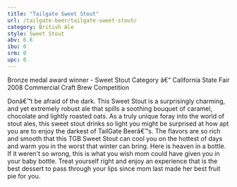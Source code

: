 ```yaml
---
title: "Tailgate Sweet Stout"
url: /tailgate-beer/tailgate-sweet-stout/
category: British Ale
style: Sweet Stout
abv: 6.6
ibu: 0
srm: 0
upc: 0
---
```

Bronze medal award winner - Sweet Stout Category â€“ California State Fair 2008 Commercial Craft Brew Competition

Donâ€™t be afraid of the dark. This Sweet Stout is a surprisingly charming, and yet extremely robust ale that spills a soothing bouquet of caramel, chocolate and lightly roasted oats.  As a truly unique foray into the world of stout ales, this sweet stout drinks so light you might be surprised at how apt you are to enjoy the darkest of TailGate Beerâ€™s. The flavors are so rich and smooth that this TGB Sweet Stout can cool you on the hottest of days and warm you in the worst that winter can bring. Here is heaven in a bottle. If it weren't so wrong, this is what you wish mom could have given you in your baby bottle.  Treat yourself right and enjoy an experience that is the best dessert to pass through your lips since mom last made her best fruit pie for you.
